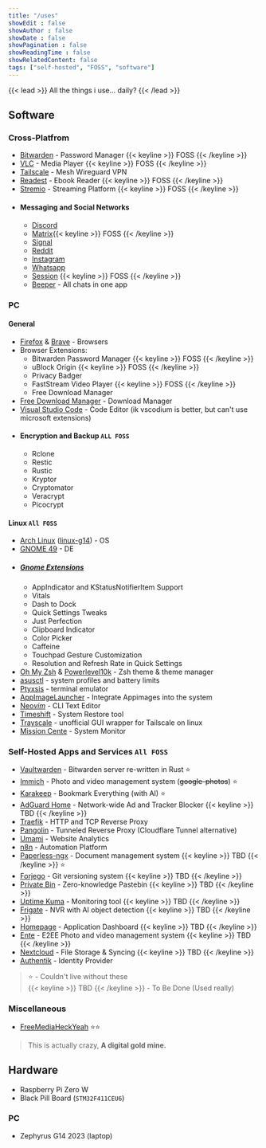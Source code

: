 ```yaml
---
title: "/uses"
showEdit : false
showAuthor : false
showDate : false
showPagination : false 
showReadingTime : false
showRelatedContent: false
tags: ["self-hosted", "FOSS", "software"]
---
```


{{< lead >}}
All the things i use... daily?
{{< /lead >}}

## Software

### Cross-Platfrom 
- [Bitwarden](https://myvaultwarden.fly.dev/) - Password Manager {{< keyline >}} FOSS {{< /keyline >}}
- [VLC](https://www.videolan.org/vlc/) - Media Player {{< keyline >}} FOSS {{< /keyline >}}
- [Tailscale](https://tailscale.com/) - Mesh Wireguard VPN 
- [Readest](https://readest.com/) - Ebook Reader {{< keyline >}} FOSS {{< /keyline >}}
- [Stremio](https://www.stremio.com/) - Streaming Platform {{< keyline >}} FOSS {{< /keyline >}}
- #### Messaging and Social Networks
    - [Discord](https://discord.com/)
    - [Matrix](https://matrix.org/){{< keyline >}} FOSS {{< /keyline >}}
    - [Signal](https://signal.org/) 
    - [Reddit](https://www.reddit.com/)
    - [Instagram](https://www.instagram.com/)
    - [Whatsapp](https://www.whatsapp.com/)
    - [Session](https://getsession.org/) {{< keyline >}} FOSS {{< /keyline >}}
    - [Beeper](https://www.beeper.com/) - All chats in one app

### PC
#### General
- [Firefox](https://www.firefox.com/en-US/) & [Brave](https://brave.com/) - Browsers 
- Browser Extensions: 
    - Bitwarden Password Manager {{< keyline >}} FOSS {{< /keyline >}}
    - uBlock Origin {{< keyline >}} FOSS {{< /keyline >}}
    - Privacy Badger
    - FastStream Video Player {{< keyline >}} FOSS {{< /keyline >}}
    - Free Download Manager
- [Free Download Manager](https://www.freedownloadmanager.org/) - Download Manager
- [Visual Studio Code](https://code.visualstudio.com/) - Code Editor (ik vscodium is better, but can't use microsoft extensions)
- #### Encryption and Backup `ALL FOSS`
    - Rclone
    - Restic
    - Rustic
    - Kryptor
    - Cryptomator
    - Veracrypt
    - Picocrypt

#### Linux `All FOSS`
- [Arch Linux](https://archlinux.org/) ([linux-g14](https://asus-linux.org/)) - OS
- [GNOME 49](https://www.gnome.org/) - DE 
- ##### [Gnome Extensions](https://extensions.gnome.org/)
    - AppIndicator and KStatusNotifierItem Support
    - Vitals
    - Dash to Dock
    - Quick Settings Tweaks
    - Just Perfection
    - Clipboard Indicator
    - Color Picker
    - Caffeine
    - Touchpad Gesture Customization
    - Resolution and Refresh Rate in Quick Settings
- [Oh My Zsh](https://ohmyz.sh/) & [Powerlevel10k](https://github.com/romkatv/powerlevel10k) - Zsh theme & theme manager
- [asusctl](https://gitlab.com/asus-linux/asusctl) - system profiles and battery limits
- [Ptyxsis](https://gitlab.com/asus-linux/asusctl) - terminal emulator
- [AppImageLauncher](https://github.com/TheAssassin/AppImageLauncher) - Integrate Appimages into the system
- [Neo*vim*](https://neovim.io/) - CLI Text Editor
- [Timeshift](https://github.com/linuxmint/timeshift) - System Restore tool
- [Trayscale](https://github.com/DeedleFake/trayscale) - unofficial GUI wrapper for Tailscale on linux
- [Mission Cente](https://missioncenter.io/) - System Monitor

### Self-Hosted Apps and Services `All FOSS`
- [Vaultwarden](https://github.com/dani-garcia/vaultwarden) - Bitwarden server re-written in Rust ⭐
- [Immich](https://immich.app/) - Photo and video management system (~~google-photos~~) ⭐
- [Karakeep](https://karakeep.app/) - Bookmark Everything (with AI) ⭐
- [AdGuard Home](https://github.com/AdguardTeam/AdGuardHome) - Network-wide Ad and Tracker Blocker {{< keyline >}} TBD {{< /keyline >}}
- [Traefik](https://traefik.io/traefik) - HTTP and TCP Reverse Proxy 
- [Pangolin](https://docs.digpangolin.com/) - Tunneled Reverse Proxy (Cloudflare Tunnel alternative)
- [Umami](https://github.com/umami-software/umami) - Website Analytics
- [n8n](https://github.com/n8n-io/n8n) - Automation Platform
- [Paperless-ngx](https://docs.paperless-ngx.com/) - Document management system {{< keyline >}} TBD {{< /keyline >}} ⭐
- [Forjego](https://forgejo.org/) - Git versioning system {{< keyline >}} TBD {{< /keyline >}}
- [Private Bin](https://privatebin.info/) - Zero-knowledge Pastebin {{< keyline >}} TBD {{< /keyline >}}
- [Uptime Kuma](https://github.com/louislam/uptime-kuma) - Monitoring tool {{< keyline >}} TBD {{< /keyline >}}
- [Frigate](https://frigate.video/) - NVR with AI object detection {{< keyline >}} TBD {{< /keyline >}}
- [Homepage](https://gethomepage.dev/) - Application Dashboard {{< keyline >}} TBD {{< /keyline >}}
- [Ente](https://ente.io/) - E2EE Photo and video management system {{< keyline >}} TBD {{< /keyline >}}
- [Nextcloud](https://nextcloud.com/) - File Storage & Syncing {{< keyline >}} TBD {{< /keyline >}}
- [Authentik](https://goauthentik.io/) - Identity Provider
> ⭐ - Couldn't live without these\
> {{< keyline >}} TBD {{< /keyline >}} - To Be Done (Used really)

### Miscellaneous
- [FreeMediaHeckYeah](https://fmhy.net/) ⭐⭐ 
> This is actually crazy, **A digital gold mine.**

## Hardware
- Raspberry Pi Zero W
- Black Pill Board (`STM32F411CEU6`)
### PC
- Zephyrus G14 2023 (laptop)
###


